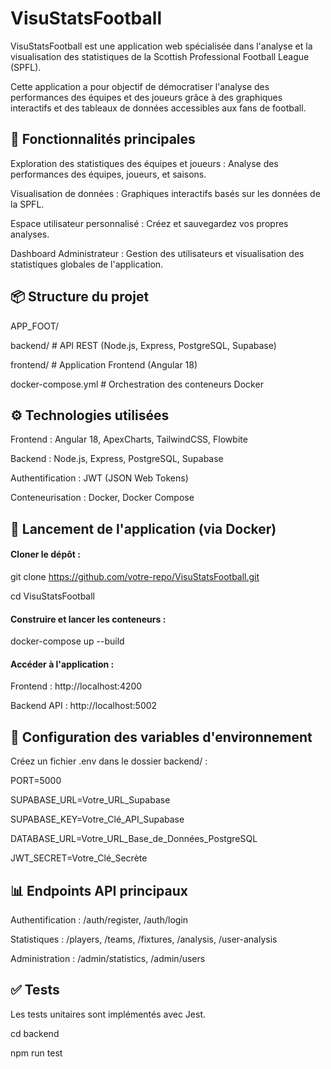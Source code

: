 # VisuStatsFootball

VisuStatsFootball est une application web spécialisée dans l'analyse et la visualisation des statistiques de la Scottish Professional Football League (SPFL). 

Cette application a pour objectif de démocratiser l'analyse des performances des équipes et des joueurs grâce à des graphiques interactifs et des tableaux de données accessibles aux fans de football.




## 🚀 Fonctionnalités principales

Exploration des statistiques des équipes et joueurs : Analyse des performances des équipes, joueurs, et saisons.

Visualisation de données : Graphiques interactifs basés sur les données de la SPFL.

Espace utilisateur personnalisé : Créez et sauvegardez vos propres analyses.

Dashboard Administrateur : Gestion des utilisateurs et visualisation des statistiques globales de l'application.


## 📦 Structure du projet

APP_FOOT/

backend/         # API REST (Node.js, Express, PostgreSQL, Supabase)

frontend/         # Application Frontend (Angular 18)

docker-compose.yml # Orchestration des conteneurs Docker


## ⚙️ Technologies utilisées

Frontend : Angular 18, ApexCharts, TailwindCSS, Flowbite

Backend : Node.js, Express, PostgreSQL, Supabase

Authentification : JWT (JSON Web Tokens)

Conteneurisation : Docker, Docker Compose


## 🐳 Lancement de l'application (via Docker)

#### Cloner le dépôt :

git clone https://github.com/votre-repo/VisuStatsFootball.git

cd VisuStatsFootball

#### Construire et lancer les conteneurs :

docker-compose up --build

#### Accéder à l'application :

Frontend : http://localhost:4200

Backend API : http://localhost:5002


## 🔐 Configuration des variables d'environnement

Créez un fichier .env dans le dossier backend/ :

PORT=5000

SUPABASE_URL=Votre_URL_Supabase

SUPABASE_KEY=Votre_Clé_API_Supabase

DATABASE_URL=Votre_URL_Base_de_Données_PostgreSQL

JWT_SECRET=Votre_Clé_Secrète



## 📊 Endpoints API principaux

Authentification : /auth/register, /auth/login

Statistiques : /players, /teams, /fixtures, /analysis, /user-analysis

Administration : /admin/statistics, /admin/users


## ✅ Tests

Les tests unitaires sont implémentés avec Jest.

cd backend

npm run test
